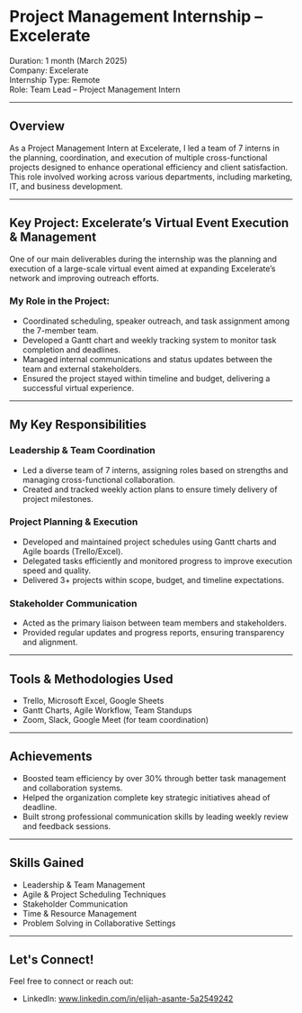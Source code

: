 # Project Management Internship – Excelerate


Duration: 1 month (March 2025)  
Company: Excelerate  
Internship Type: Remote  
Role: Team Lead – Project Management Intern

---

## Overview
As a Project Management Intern at Excelerate, I led a team of 7 interns in the planning, coordination, and execution of multiple cross-functional projects designed to enhance operational efficiency and client satisfaction. This role involved working across various departments, including marketing, IT, and business development.

---

## Key Project: Excelerate’s Virtual Event Execution & Management

One of our main deliverables during the internship was the planning and execution of a large-scale virtual event aimed at expanding Excelerate’s network and improving outreach efforts.

### My Role in the Project:
- Coordinated scheduling, speaker outreach, and task assignment among the 7-member team.
- Developed a Gantt chart and weekly tracking system to monitor task completion and deadlines.
- Managed internal communications and status updates between the team and external stakeholders.
- Ensured the project stayed within timeline and budget, delivering a successful virtual experience.

---

## My Key Responsibilities

### Leadership & Team Coordination  
- Led a diverse team of 7 interns, assigning roles based on strengths and managing cross-functional collaboration.  
- Created and tracked weekly action plans to ensure timely delivery of project milestones.

### Project Planning & Execution  
- Developed and maintained project schedules using Gantt charts and Agile boards (Trello/Excel).  
- Delegated tasks efficiently and monitored progress to improve execution speed and quality.  
- Delivered 3+ projects within scope, budget, and timeline expectations.

### Stakeholder Communication  
- Acted as the primary liaison between team members and stakeholders.  
- Provided regular updates and progress reports, ensuring transparency and alignment.

---

## Tools & Methodologies Used
- Trello, Microsoft Excel, Google Sheets  
- Gantt Charts, Agile Workflow, Team Standups  
- Zoom, Slack, Google Meet (for team coordination)

---

## Achievements
- Boosted team efficiency by over 30% through better task management and collaboration systems.  
- Helped the organization complete key strategic initiatives ahead of deadline.  
- Built strong professional communication skills by leading weekly review and feedback sessions.

---

## Skills Gained
- Leadership & Team Management  
- Agile & Project Scheduling Techniques  
- Stakeholder Communication  
- Time & Resource Management  
- Problem Solving in Collaborative Settings

---

## Let's Connect!
Feel free to connect or reach out:

- LinkedIn: www.linkedin.com/in/elijah-asante-5a2549242

